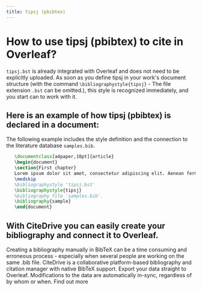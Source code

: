 ```yaml
---
title: tipsj (pbibtex)
---
```


# How to use tipsj (pbibtex) to cite in Overleaf? 
`tipsj.bst` is already integrated with Overleaf and does not need to be explicitly uploaded. As soon as you define tipsj in your work's document structure (with the command `\bibliographystyle{tipsj}` - The file extension `.bst` can be omitted.), this style is recognized immediately, and you start can to work with it.

## Here is an example of how tipsj (pbibtex) is declared in a document:
The following example includes the style definition and the connection to the literature database `samples.bib`.
```tex
   \documentclass[a4paper,10pt]{article}
   \begin{document}
   \section{First chapter}
   Lorem ipsum dolor sit amet, consectetur adipiscing elit. Aenean fermentum justo massa, ut maximus mauris sodales et. Aenean vel elit a erat rhoncus pharetra.
   \medskip
   %bibliographystyle 'tipsj.bst'
   \bibliographystyle{tipsj}
   %bibliography file 'samples.bib'.
   \bibliography{sample}
   \end{document}
```

## With CiteDrive you can easily create your bibliography and connect it to Overleaf. 
Creating a bibliography manually in BibTeX can be a time consuming and erroneous process - especially when several people are working on the same .bib file. CiteDrive is a collaborative platform-based bibliography and citation manager with native BibTeX support. Export your data straight to Overleaf. Modifications to the data are automatically in-sync, regardless of by whom or when. Find out more
